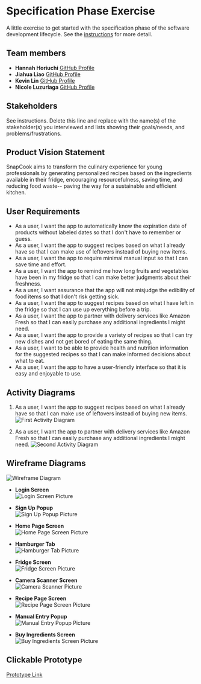 # Specification Phase Exercise

A little exercise to get started with the specification phase of the software development lifecycle. See the [instructions](instructions.md) for more detail.

## Team members

-   **Hannah Horiuchi** [GitHub Profile](https://github.com/hah8236)
-   **Jiahua Liao** [GitHub Profile](https://github.com/Jiahuita)
-   **Kevin Lin** [GitHub Profile](https://github.com/Kalados)
-   **Nicole Luzuriaga** [GitHub Profile](https://github.com/nicjluz)

## Stakeholders

See instructions. Delete this line and replace with the name(s) of the stakeholder(s) you interviewed and lists showing their goals/needs, and problems/frustrations.

## Product Vision Statement

SnapCook aims to transform the culinary experience for young professionals by generating personalized recipes based on the ingredients available in their fridge, encouraging resourcefulness, saving time, and reducing food waste-- paving the way for a sustainable and efficient kitchen.

## User Requirements

-   As a user, I want the app to automatically know the expiration date of products without labeled dates so that I don't have to remember or guess.
-   As a user, I want the app to suggest recipes based on what I already have so that I can make use of leftovers instead of buying new items.
-   As a user, I want the app to require minimal manual input so that I can save time and effort.
-   As a user, I want the app to remind me how long fruits and vegetables have been in my fridge so that I can make better judgments about their freshness.
-   As a user, I want assurance that the app will not misjudge the edibility of food items so that I don't risk getting sick.
-   As a user, I want the app to suggest recipes based on what I have left in the fridge so that I can use up everything before a trip.
-   As a user, I want the app to partner with delivery services like Amazon Fresh so that I can easily purchase any additional ingredients I might need.
-   As a user, I want the app to provide a variety of recipes so that I can try new dishes and not get bored of eating the same thing.
-   As a user, I want to be able to provide health and nutrition information for the suggested recipes so that I can make informed decisions about what to eat.
-   As a user, I want the app to have a user-friendly interface so that it is easy and enjoyable to use.

## Activity Diagrams

1.  As a user, I want the app to suggest recipes based on what I already have so that I can make use of leftovers instead of buying new items. ![First Activity Diagram](https://i.imgur.com/ZxWTmUK.jpg)

2.  As a user, I want the app to partner with delivery services like Amazon Fresh so that I can easily purchase any additional ingredients I might need. ![Second Activity Diagram](https://i.imgur.com/hxsfyl2.jpg)

## Wireframe Diagrams

![Wireframe Diagram](https://imgur.com/DNybUrF.png)

-   **Login Screen**\
    ![Login Screen Picture](https://i.imgur.com/DPVbmDx.png)

-   **Sign Up Popup**\
    ![Sign Up Popup Picture](https://i.imgur.com/ZGj7faM.png)

-   **Home Page Screen**\
    ![Home Page Screen Picture](https://i.imgur.com/LhJUUsZ.png)

-   **Hamburger Tab**\
    ![Hamburger Tab Picture](https://i.imgur.com/PEdNBE4.png)

-   **Fridge Screen**\
    ![Fridge Screen Picture](https://i.imgur.com/Hv2zkhw.png)

-   **Camera Scanner Screen**\
    ![Camera Scanner Picture](https://i.imgur.com/QbBV5rx.png)

-   **Recipe Page Screen**\
    ![Recipe Page Screen Picture](https://i.imgur.com/gLW8EcB.png)

-   **Manual Entry Popup**\
    ![Manual Entry Popup Picture](https://imgur.com/Q9g5Ztv.png)

-   **Buy Ingredients Screen**\
    ![Buy Ingredients Screen Picture](https://imgur.com/xxzU0jE.png)

## Clickable Prototype

[Prototype Link](https://www.figma.com/proto/GS531n6T0ztEcfkkNZFTD0/Wireframe-Diagram?page-id=0%3A1&type=design&node-id=16-2&viewport=307%2C732%2C1.14&t=8pS0MLAEoukHVUUW-1&scaling=scale-down&starting-point-node-id=7%3A26&mode=design)
